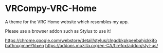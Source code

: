 # VRCompy-VRC-Home
A theme for the VRC Home website which resembles my app.

Please use a browser addon such as Stylus to use it!

https://chrome.google.com/webstore/detail/stylus/clngdbkpkpeebahjckkjfobafhncgmne?hl=en
https://addons.mozilla.org/en-CA/firefox/addon/styl-us/
